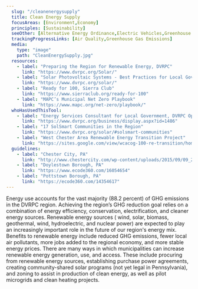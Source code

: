 ```yaml
---
  slug: "/cleanenergysupply"
  title: Clean Energy Supply
  focusAreas: [Environment,Economy]
  principles: [Sustainability]
  seeOther: [Alternative Energy Ordinance,Electric Vehicles,Greenhouse Gas Reduction Targets And Climate Action Plans]
  trackingProgressLinks: [Air Quality,Greenhouse Gas Emissions]
  media: 
    type: "image"
    path: "CleanEnergySupply.jpg"
  resources: 
    - label: "Preparing the Region for Renewable Energy, DVRPC"
      link: "https://www.dvrpc.org/Solar/"
    - label: "Solar Photovoltaic Systems - Best Practices for Local Governments, DVRPC"
      link: "https://www.dvrpc.org/solar/"
    - label: "Ready for 100, Sierra Club"
      link: "https://www.sierraclub.org/ready-for-100"
    - label: "MAPC’s Municipal Net Zero Playbook"
      link: "https://www.mapc.org/net-zero/playbook/"
  whoHasUsedThisTool: 
    - label: "Energy Services Consultant for Local Government, DVRPC Operations"
      link: "https://www.dvrpc.org/business/display.aspx?id=1486"
    - label: "17 SolSmart Communities in the Region"
      link: "https://www.dvrpc.org/solar/#solsmart-communities"
    - label: "West Chester Area Renewable Energy Transition Project"
      link: "https://sites.google.com/view/wcacog-100-re-transition/home"
  guidelines: 
    - label: "Chester City, PA"
      link: "http://www.chestercity.com/wp-content/uploads/2015/09/09_26_2015_ZONING_ORDINANCE.pdf"
    - label: "Doylestown Borough, PA"
      link: "https://www.ecode360.com/16054654"
    - label: "Pottstown Borough, PA"
      link: "https://ecode360.com/14354617"
---
```


Energy use accounts for the vast majority (88.2 percent) of GHG emissions in the DVRPC region. Achieving the region’s GHG reduction goal relies on a combination of energy efficiency, conservation, electrification, and cleaner energy sources. Renewable energy sources ( wind, solar, biomass, geothermal, wind, hydroelectric, and nuclear power) are expected to play an increasingly important role in the future of our region's energy mix. Benefits to renewable energy include reduced GHG emissions, fewer local air pollutants, more jobs added to the regional economy, and more stable energy prices. There are many ways in which municipalities can increase renewable energy generation, use, and access. These include procuring from renewable energy sources, establishing purchase power agreements, creating community-shared solar programs (not yet legal in Pennsylvania), and zoning to assist in production of clean energy, as well as pilot microgrids and clean heating projects.

